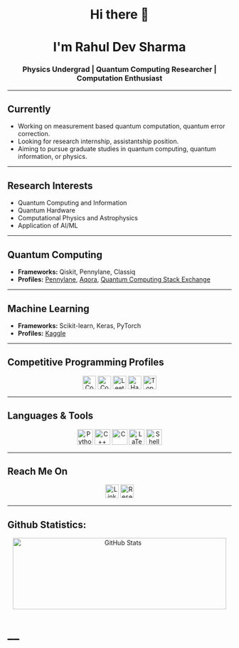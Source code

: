 <h1 align="center">Hi there 👋</h1>
<h1 align="center">I'm Rahul Dev Sharma</h1>
<h3 align="center">Physics Undergrad | Quantum Computing Researcher | Computation Enthusiast</h3>

---

<h2>Currently</h2>
<ul>
  <li> Working on measurement based quantum computation, quantum error correction.</li>
  <li> Looking for research internship, assistantship position.
  <li> Aiming to pursue graduate studies in quantum computing, quantum information, or physics.</li>
</ul>

---

<h2>Research Interests</h2>
<ul>
<li>Quantum Computing and Information</li>
<li>Quantum Hardware</li>
<li>Computational Physics and Astrophysics</li>
<li>Application of AI/ML</li>
</ul>

---

<h2>Quantum Computing</h2>
<ul>
  <li><strong>Frameworks:</strong> Qiskit, Pennylane, Classiq</li>
  <li><strong>Profiles:</strong> <a href="https://pennylane.ai/profile/sci94tune" target="_blank">Pennylane</a>, <a href="https://aqora.io/sci94tune" target="_blank">Aqora</a>, <a href="https://quantumcomputing.stackexchange.com/users/23219/rahul-dev-sharma" target="_blank">Quantum Computing Stack Exchange</a></li>
</ul>



---

<h2>Machine Learning</h2>
<ul>
 <li><strong>Frameworks:</strong> Scikit-learn, Keras, PyTorch</li>
 <li><strong>Profiles:</strong> <a href="https://kaggle.com/rahuldsharma" target="_blank">Kaggle</a></li>
</ul>

---

<h2>Competitive Programming Profiles</h2>
<p align="center">
  <a href="https://www.codechef.com/users/rahulsust" target="_blank"><img src="https://s3.amazonaws.com/codechef_shared/favicon.ico" alt="CodeChef" height="30" /></a>
  <a href="https://codeforces.com/profile/rahulsust" target="_blank"><img src="https://codeforces.org/s/18596/images/codeforces-sponsored-by-ton.png" alt="CodeForces" height="30" /></a>
  <a href="https://www.leetcode.com/sci94tune" target="_blank"><img src="https://assets.leetcode.com/static_assets/public/icons/favicon.ico" alt="LeetCode" height="30" /></a>
  <a href="https://www.hackerrank.com/rahulsust" target="_blank"><img src="https://hrcdn.net/community-frontend/assets/favicon-ddc852f75a.png" alt="HackerRank" height="30" /></a>
  <a href="https://www.topcoder.com/members/sci94tune" target="_blank"><img src="https://www.topcoder.com/assets/topcoder-logo.svg" alt="TopCoder" height="30" /></a>
</p>

---

<h2>Languages & Tools</h2>
<p align="center">
  <a href="#"><img alt="Python" height="35" src="https://img.shields.io/badge/-Python-3776AB?style=flat-square&logo=python&logoColor=white"></a>
  <a href="#"><img alt="C++" height="35" src="https://img.shields.io/badge/-C++-00599C?style=flat-square&logo=cplusplus&logoColor=white"></a>
  <a href="#"><img alt="C" height="35" src="https://img.shields.io/badge/-C-A8B9CC?style=flat-square&logo=c&logoColor=black"></a>
<!--   <a href="#"><img alt="Julia" height="35" src="https://img.shields.io/badge/-Julia-9558B2?style=flat-square&logo=julia&logoColor=white"></a>
  <a href="#"><img alt="Mathematica" height="35" src="https://img.shields.io/badge/-Mathematica-DD1100?style=flat-square&logo=wolfram&logoColor=white"></a> -->
  <a href="#"><img alt="LaTeX" height="35" src="https://img.shields.io/badge/-LaTeX-008080?style=flat-square&logo=latex&logoColor=white"></a>
  <a href="#"><img alt="Shell" height="35" src="https://img.shields.io/badge/-Shell-5391FE?style=flat-square&logo=powershell&logoColor=white"></a>
</p>

---

<h2>Reach Me On</h2>
<p align="center">
  <a href="https://linkedin.com/in/rahul-dev-sharma" target="_blank"><img src="https://www.linkedin.com/favicon.ico" alt="LinkedIn" height="30"></a>
<!--   <a href="https://quantumcomputing.stackexchange.com/users/23219/rahul-dev-sharma" target="_blank"><img src="https://cdn.sstatic.net/Sites/stackoverflow/img/favicon.ico" alt="Stack Overflow" height="30"></a> -->
  <a href="https://www.researchgate.net/profile/Rahul-Dev-Sharma" target="_blank"><img src="https://upload.wikimedia.org/wikipedia/commons/thumb/5/5e/ResearchGate_icon_SVG.svg/1024px-ResearchGate_icon_SVG.svg.png" alt="ResearchGate" height="30"></a>
<!--   <a href="path-to-your-cv.pdf" target="_blank">View CV/Resume</a> -->
</p>

---

<h2>Github Statistics:</h2>
<p align="center">
    <img height="160px" width="480" alt="GitHub Stats" src="https://github-readme-stats.vercel.app/api?username=rahulsust&include_all_commits=true&count_private=true&show_icons=true&hide=issues&icon_color=000000&hide_border=true&title_color=5391FE&line_height=21&text_color=000&bg_color=0,ea6161,ffc64d,fffc4d,52fa5a&theme=tokyonight">
</p>


<!--p align="center"><img height="159px" width="490" src="https://github-readme-stats.vercel.app/api/top-langs/?username=rahulsust&hide=html&hide_title=true&hide_border=true&layout=compact&langs_count=6&exclude_repo=comp426,Redventures-Movie-Quotes&text_color=000&icon_color=fff&bg_color=0,52fa5a,4dfcff,c64dff&theme=tokyonight" />
</p-->
<!-- <p align="center"><img height="175px" width="605" src="https://github-readme-streak-stats.herokuapp.com/?user=rahulsust&hide=html&layout=compact&bg_color=67ffff&icon_color=fff&theme=tokyonight"/></p>
<p align="center"><img height="380px" width="460px" src="https://github-readme-activity-graph.cyclic.app/graph?username=rahulsust&theme=high-contrast&custom_title=Rahul%20Dev%20Sharma's%20Comtributions%20Graph&hide_border=false">
</p>
 -->
<!--<a href="https://github.com/rahulsust/github-stats">

![](https://github.com/rahulsust/github-stats/blob/master/generated/overview.svg)
![](https://github.com/rahulsust/github-stats/blob/master/generated/languages.svg)

</a>
-->
<!-- <h3> Achievements: </h3>

[![IBM Quantum Challenge 2022](ibm-quantum-challenge-fall-2022-achievement-foundational.png)](https://www.credly.com/badges/38cfc761-751f-4123-9c41-9d60179c2c69/public_url)
 -->
<!--<p align="center"><img height="140px" src="https://activity-graph.herokuapp.com/graph?username=rahulsust&bg_color=nord&color=708090&line=24292e&point=24292e&area=true&hide_border=true"/-->

<!-- [![Ashutosh's github activity graph](https://github-readme-activity-graph.cyclic.app/graph?username=ashutosh00710&custom_title=This%20is%20a%20title&hide_border=true)](https://github.com/ashutosh00710/github-readme-activity-graph) 

<h3> Holopin Board:</h3>

[![@sci94tune's Holopin board](https://holopin.io/api/user/board?user=sci94tune)](https://holopin.io/@sci94tune)


<a href="https://github.com/rahulsust?tab=followers" target="_blank"><img alt="Updates" src="https://img.shields.io/badge/--000000?style=flat-square&logo=RSS&logoColor=white"></a>-->

<!-- <p align="center">
<a href="https://github.com/rahulsust" target="_blank"><img alt="rahulsust" src="https://shields-io-visitor-counter.herokuapp.com/badge?page=rahulsust"/><!--..https://badges.pufler.dev/visits/rahulsust/rahulsust?logo=GitHub&label=visits&color=success&logoColor=white&style=flat-square"/></a
    <a href="https://github.com/rahulsust" target="_blank"><img alt="profile hits" src="https://img.shields.io/jsdelivr/gh/hw/rahulsust/rahulsust?label=hits&style=flat-square"></a>
     <a href="https://github.com/rahulsust/rahulsust" target="_blank"><img alt="GitHub hits" src="https://img.shields.io/github/last-commit/rahulsust/rahulsust?label=profile%20updated&style=flat-square"></a>
</p>
 -->
 
<h1>__</h1>
<!--

- 🔭 I’m currently working on ...
- 🌱 I’m currently learning ...
- 👯 I’m looking to collaborate on ...
- 🤔 I’m looking for help with ...
- 💬 Ask me about ...
- 📫 How to reach me: ...
- 😄 Pronouns: ...
- ⚡ Fun fact: ...
-->
